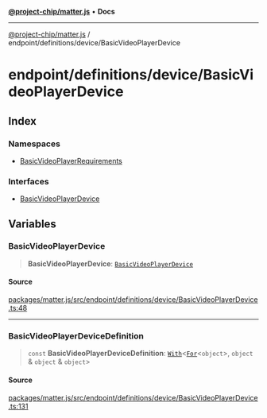 [**@project-chip/matter.js**](../../../../README.md) • **Docs**

***

[@project-chip/matter.js](../../../../modules.md) / endpoint/definitions/device/BasicVideoPlayerDevice

# endpoint/definitions/device/BasicVideoPlayerDevice

## Index

### Namespaces

- [BasicVideoPlayerRequirements](namespaces/BasicVideoPlayerRequirements/README.md)

### Interfaces

- [BasicVideoPlayerDevice](interfaces/BasicVideoPlayerDevice.md)

## Variables

### BasicVideoPlayerDevice

> **BasicVideoPlayerDevice**: [`BasicVideoPlayerDevice`](interfaces/BasicVideoPlayerDevice.md)

#### Source

[packages/matter.js/src/endpoint/definitions/device/BasicVideoPlayerDevice.ts:48](https://github.com/project-chip/matter.js/blob/7a8cbb56b87d4ccf34bec5a9a95ab40a1711324f/packages/matter.js/src/endpoint/definitions/device/BasicVideoPlayerDevice.ts#L48)

***

### BasicVideoPlayerDeviceDefinition

> `const` **BasicVideoPlayerDeviceDefinition**: [`With`](../../../../node/export/-internal-/README.md#withbsb)\<[`For`](../../../../behavior/cluster/export/-internal-/namespaces/EndpointType/README.md#fort)\<`object`\>, `object` & `object` & `object`\>

#### Source

[packages/matter.js/src/endpoint/definitions/device/BasicVideoPlayerDevice.ts:131](https://github.com/project-chip/matter.js/blob/7a8cbb56b87d4ccf34bec5a9a95ab40a1711324f/packages/matter.js/src/endpoint/definitions/device/BasicVideoPlayerDevice.ts#L131)
